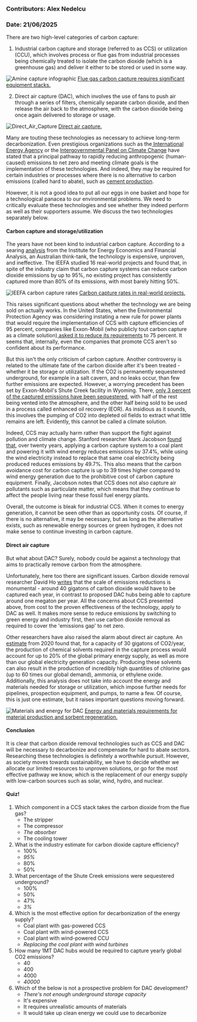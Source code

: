 ### Contributors: Alex Nedelcu
### Date: 21/06/2025

There are two high-level categories of carbon capture:
1. Industrial carbon capture and storage (referred to as CCS) or utilization (CCU), which involves process or flue gas from industrial processes being chemically treated to isolate the carbon dioxide (which is a greenhouse gas) and deliver it either to be stored or used in some way.

![Amine capture infographic](Figures/Amine%20capture%20infographic.png)
[Flue gas carbon capture requires significant equipment stacks.](https://climate.mit.edu/explainers/carbon-capture)

2. Direct air capture (DAC), which involves the use of fans to push air through a series of filters, chemically separate carbon dioxide, and then release the air back to the atmosphere, with the carbon dioxide being once again delivered to storage or usage.

![Direct_Air_Capture](Figures/Direct_Air_Capture.jpg) [Direct air capture.](https://en.wikipedia.org/wiki/Direct_air_capture)

Many are touting these technologies as necessary to achieve long-term decarbonization. Even prestigious organizations such as the[ International Energy Agency](https://www.iea.org/energy-system/carbon-capture-utilisation-and-storage) or the [Intergovernmental Panel on Climate Change](https://www.catf.us/2022/04/what-does-latest-ipcc-report-say-about-carbon-capture/) have stated that a principal pathway to rapidly reducing anthropogenic (human-caused) emissions to net zero and meeting climate goals is the implementation of these technologies. And indeed, they may be required for certain industries or processes where there is no alternative to carbon emissions (called hard to abate), such as [cement production](https://www.mckinsey.com/industries/chemicals/our-insights/laying-the-foundation-for-zero-carbon-cement).

However, it is not a good idea to put all our eggs in one basket and hope for a technological panacea to our environmental problems. We need to critically evaluate these technologies and see whether they indeed perform as well as their supporters assume. We discuss the two technologies separately below. 

#### Carbon capture and storage/utilization
The years have not been kind to industrial carbon capture. According to a searing [analysis](https://ieefa.org/ccs) from the Institute for Energy Economics and Financial Analysis, an Australian think-tank, the technology is expensive, unproven, and ineffective. The IEEFA studied 16 real-world projects and found that, in spite of the industry claim that carbon capture systems can reduce carbon dioxide emissions by up to 95%, no existing project has consistently captured more than 80% of its emissions, with most barely hitting 50%. 

![IEEFA carbon capture rates](Figures/IEEFA%20carbon%20capture%20rates.jpg)
[Carbon capture rates in real-world projects.](https://ieefa.org/ccs)

This raises significant questions about whether the technology we are being sold on actually works. In the United States, when the Environmental Protection Agency was considering instating a new rule for power plants that would require the implementation of CCS with capture efficiencies of 95 percent, companies like Exxon-Mobil (who publicly tout carbon capture as a climate solution)[ asked it to reduce its requirements](https://drilled.media/news/ccs) to 75 percent. It seems that, internally, even the companies that promote CCS aren't so confident about its performance.

But this isn't the only criticism of carbon capture. Another controversy is related to the ultimate fate of the carbon dioxide after it's been treated - whether it be storage or utilization. If the CO2 is permanently sequestered underground, for example in a salt cavern, and no leaks occur, than few further emissions are expected. However, a worrying precedent has been set by Exxon-Mobil's Shute Creek facility in Wyoming. There, [only 3 percent of the captured emissions have been sequestered](https://ieefa.org/articles/shute-creek-worlds-largest-carbon-capture-facility-sells-co2-oil-production-vents-unsold), with half of the rest being vented into the atmosphere, and the other half being sold to be used in a process called enhanced oil recovery (EOR). As insidious as it sounds, this involves the pumping of CO2 into depleted oil fields to extract what little remains are left. Evidently, this cannot be called a climate solution.

Indeed, CCS may actually harm rather than support the fight against pollution and climate change. Stanford researcher Mark Jacobson [found that](https://sci-hub.st/https://doi.org/10.1039/C9EE02709B), over twenty years, applying a carbon capture system to a coal plant and powering it with wind energy reduces emissions by 37.4%, while using the wind electricity instead to replace that same coal electricity being produced reduces emissions by 49.7%. This also means that the carbon avoidance cost for carbon capture is up to 39 times higher compared to wind energy generation due to the prohibitive cost of carbon capture equipment. Finally, Jacobson notes that CCS does not also capture air pollutants such as particulate matter, which means that they continue to affect the people living near these fossil fuel energy plants.

Overall, the outcome is bleak for industrial CCS. When it comes to energy generation, it cannot be seen other than as opportunity costs. Of course, if there is no alternative, it may be necessary, but as long as the alternative exists, such as renewable energy sources or green hydrogen, it does not make sense to continue investing in carbon capture.

#### Direct air capture
But what about DAC? Surely, nobody could be against a technology that aims to practically remove carbon from the atmosphere.

Unfortunately, here too there are significant issues. Carbon dioxide removal researcher David Ho [writes](https://www.nature.com/articles/d41586-023-00953-x) that the scale of emissions reductions is monumental - around 40 gigatons of carbon dioxide would have to be captured each year, in contrast to proposed DAC hubs being able to capture around one megaton per year. All the concerns about CCS presented above, from cost to the proven effectiveness of the technology, apply to DAC as well. It makes more sense to reduce emissions by switching to green energy and industry first, then use carbon dioxide removal as required to cover the 'emissions gap' to net zero. 

Other researchers have also raised the alarm about direct air capture. An [estimate](https://doi.org/10.1038/s41467-020-17203-7) from 2020 found that, for a capacity of 30 gigatons of CO2/year, the production of chemical solvents required in the capture process would account for up to 20% of the global primary energy supply, as well as more than our global electricity generation capacity. Producing these solvents can also result in the production of incredibly high quantities of chlorine gas (up to 60 times our global demand), ammonia, or ethylene oxide. Additionally, this analysis does not take into account the energy and materials needed for storage or utilization, which impose further needs for pipelines, prospection equipment, and pumps, to name a few. Of course, this is just one estimate, but it raises important questions moving forward.

![Materials and energy for DAC](Figures/Materials%20and%20energy%20for%20DAC.png)
[Energy and materials requirements for material production and sorbent regeneration.](https://doi.org/10.1038/s41467-020-17203-7)

#### Conclusion
It is clear that carbon dioxide removal technologies such as CCS and DAC will be necessary to decarbonize and compensate for hard to abate sectors. Researching these technologies is definitely a worthwhile pursuit. However, as society moves towards sustainability, we have to decide whether we allocate our limited resources to unproven solutions, or go for the most effective pathway we know, which is the replacement of our energy supply with low-carbon sources such as solar, wind, hydro, and nuclear. 

#### Quiz!
1. Which component in a CCS stack takes the carbon dioxide from the flue gas?
	- The stripper
	- The compressor
	- _The absorber_
	- The cooling tower
2. What is the industry estimate for carbon dioxide capture efficiency?
	- 100%
	- _95%_
	- 80%
	- 50%
3. What percentage of the Shute Creek emissions were sequestered underground?
	- 100%
	- 50%
	- 47%
	- _3%_
4. Which is the most effective option for decarbonization of the energy supply?
	- Coal plant with gas-powered CCS
	- Coal plant with wind-powered CCS
	- Coal plant with wind-powered CCU
	- _Replacing the coal plant with wind turbines_
5. How many 1MT DAC hubs would be required to capture yearly global CO2 emissions?
	- 40
	- 400
	- 4000
	- _40000_
6. Which of the below is not a prospective problem for DAC development?
	- _There's not enough underground storage capacity_
	- It's expensive
	- It requires unrealistic amounts of materials
	- It would take up clean energy we could use to decarbonize

